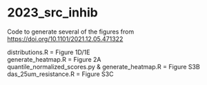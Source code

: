 # 2023_src_inhib
Code to generate several of the figures from  https://doi.org/10.1101/2021.12.05.471322

distributions.R = Figure 1D/1E  
generate_heatmap.R = Figure 2A  
quantile_normalized_scores.py & generate_heatmap.R = Figure S3B  
das_25um_resistance.R = Figure S3C  
